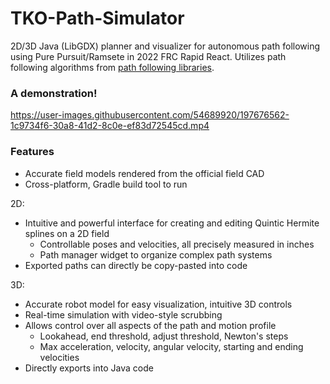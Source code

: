 # TKO-Path-Simulator

2D/3D Java (LibGDX) planner and visualizer for autonomous path following using Pure Pursuit/Ramsete in 2022 FRC Rapid React. Utilizes path following algorithms from [path following libraries](https://github.com/MittyRobotics/path-following).

### A demonstration!

https://user-images.githubusercontent.com/54689920/197676562-1c9734f6-30a8-41d2-8c0e-ef83d72545cd.mp4

### Features

* Accurate field models rendered from the official field CAD
* Cross-platform, Gradle build tool to run

2D:
* Intuitive and powerful interface for creating and editing Quintic Hermite splines on a 2D field
  * Controllable poses and velocities, all precisely measured in inches
  * Path manager widget to organize complex path systems
* Exported paths can directly be copy-pasted into code

3D:
* Accurate robot model for easy visualization, intuitive 3D controls
* Real-time simulation with video-style scrubbing
* Allows control over all aspects of the path and motion profile
  * Lookahead, end threshold, adjust threshold, Newton's steps
  * Max acceleration, velocity, angular velocity, starting and ending velocities
* Directly exports into Java code

